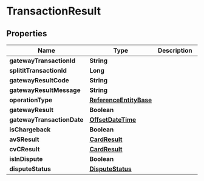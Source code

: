 
# TransactionResult

## Properties
Name | Type | Description | Notes
------------ | ------------- | ------------- | -------------
**gatewayTransactionId** | **String** |  |  [optional]
**splititTransactionId** | **Long** |  | 
**gatewayResultCode** | **String** |  |  [optional]
**gatewayResultMessage** | **String** |  |  [optional]
**operationType** | [**ReferenceEntityBase**](ReferenceEntityBase.md) |  |  [optional]
**gatewayResult** | **Boolean** |  | 
**gatewayTransactionDate** | [**OffsetDateTime**](OffsetDateTime.md) |  | 
**isChargeback** | **Boolean** |  | 
**avSResult** | [**CardResult**](CardResult.md) |  |  [optional]
**cvCResult** | [**CardResult**](CardResult.md) |  |  [optional]
**isInDispute** | **Boolean** |  |  [optional]
**disputeStatus** | [**DisputeStatus**](DisputeStatus.md) |  |  [optional]



